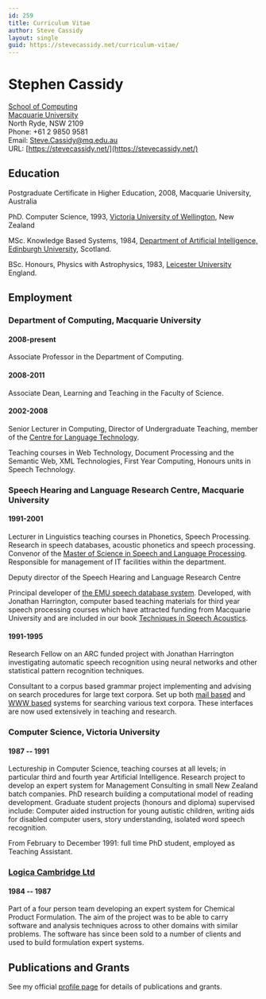 ```yaml
---
id: 259
title: Curriculum Vitae
author: Steve Cassidy
layout: single
guid: https://stevecassidy.net/curriculum-vitae/
---
```

# Stephen Cassidy

[School of Computing](https://www.mq.edu.au/faculty-of-science-and-engineering/departments-and-schools/school-of-computing)  
[Macquarie University](https://www.mq.edu.au/)  
North Ryde, NSW 2109  
Phone: +61 2 9850 9581  
Email: <Steve.Cassidy@mq.edu.au>  
URL: [https://stevecassidy.net/](https://stevecassidy.net/)

## Education

Postgraduate Certificate in Higher Education, 2008, Macquarie University, Australia

PhD. Computer Science, 1993, [Victoria University of Wellington](http://www.comp.vuw.ac.nz/), New Zealand

MSc. Knowledge Based Systems, 1984, [Department of Artificial Intelligence, Edinburgh University](http://www.dai.ed.ac.uk/), Scotland.

BSc. Honours, Physics with Astrophysics, 1983, [Leicester University](http://www.le.ac.uk/) England.

## Employment

### Department of Computing, Macquarie University

#### 2008-present

Associate Professor in the Department of Computing.

#### 2008-2011

Associate Dean, Learning and Teaching in the Faculty of Science.

#### 2002-2008

Senior Lecturer in Computing, Director of Undergraduate Teaching, member of the [Centre for Language Technology](http://www.clt.mq.edu.au/Information/Overview.html).

Teaching courses in Web Technology, Document Processing and the Semantic Web, XML Technologies, First Year Computing, Honours units in Speech Technology.

### Speech Hearing and Language Research Centre, Macquarie University

#### 1991-2001

Lecturer in Linguistics teaching courses in Phonetics, Speech Processing. Research in speech databases, acoustic phonetics and speech processing. Convenor of the [Master of Science in Speech and Language Processing](http://www.shlrc.mq.edu.au/masters). Responsible for management of IT facilities within the department.

Deputy director of the Speech Hearing and Language Research Centre

Principal developer of [the EMU speech database system](http://emu.sourceforge.net/). Developed, with Jonathan Harrington, computer based teaching materials for third year speech processing courses which have attracted funding from Macquarie  
University and are included in our book [Techniques in Speech Acoustics](http://www.shlrc.mq.edu.au/techniques/).

#### 1991-1995

Research Fellow on an ARC funded project with Jonathan Harrington investigating automatic speech recognition using neural networks and other statistical pattern recognition techniques.

Consultant to a corpus based grammar project implementing and advising on search procedures for large text corpora. Set up both [mail based](webed.html#history) and [WWW based](http://www.ling.mq.edu.au/corpus/) systems for searching various text corpora. These interfaces are now used extensively in teaching and research.

### Computer Science, Victoria University

#### 1987 -- 1991

Lectureship in Computer Science, teaching courses at all levels; in particular third and fourth year Artificial Intelligence. Research project to develop an expert system for Management Consulting in small New Zealand batch companies. PhD research building a computational model of reading development. Graduate student projects (honours and diploma) supervised include: Computer aided instruction for young autistic children, writing aids for disabled computer users, story understanding, isolated word speech recognition.

From February to December 1991: full time PhD student, employed as Teaching Assistant.

### [Logica Cambridge Ltd](http://www.logica.co.uk/)

#### 1984 -- 1987

Part of a four person team developing an expert system for Chemical Product Formulation. The aim of the project was to be able to carry software and analysis techniques across to other domains with similar problems. The software has since been sold to a number of clients and used to build formulation expert systems.

## Publications and Grants

See my official [profile page](https://researchers.mq.edu.au/en/persons/steve-cassidy) for details of publications and grants.
